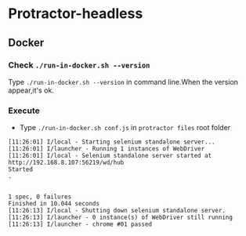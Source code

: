 # Protractor-headless

## Docker


### Check `./run-in-docker.sh --version`
Type `./run-in-docker.sh --version` in command line.When the version appear,it's ok.

### Execute 
- Type `./run-in-docker.sh conf.js` in `protractor files` root folder

```
[11:26:01] I/local - Starting selenium standalone server...
[11:26:01] I/launcher - Running 1 instances of WebDriver
[11:26:01] I/local - Selenium standalone server started at http://192.168.8.107:56219/wd/hub
Started
.


1 spec, 0 failures
Finished in 10.044 seconds
[11:26:13] I/local - Shutting down selenium standalone server.
[11:26:13] I/launcher - 0 instance(s) of WebDriver still running
[11:26:13] I/launcher - chrome #01 passed
```
